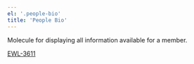 ```yaml
---
el: '.people-bio'
title: 'People Bio'
---
```

Molecule for displaying all information available for a member.


[EWL-3611](https://issues.ama-assn.org/browse/EWL-3611)